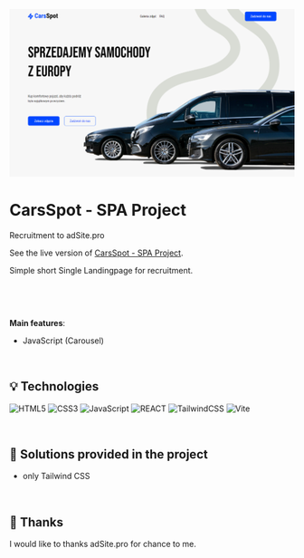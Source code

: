 ![screen my app](/public/img/screen_project.png)

# CarsSpot - SPA Project

Recruitment to adSite.pro

See the live version of [CarsSpot - SPA Project](https://artur-it.github.io/recruitment_adSite.pro/).

Simple short Single Landingpage for recruitment.

&nbsp;

&nbsp;

**Main features**:

- JavaScript (Carousel)

&nbsp;

## 💡 Technologies

![HTML5](https://img.shields.io/badge/html5-%23E34F26.svg?style=for-the-badge&logo=html5&logoColor=white)
![CSS3](https://img.shields.io/badge/css3-%231572B6.svg?style=for-the-badge&logo=css3&logoColor=white)
![JavaScript](https://img.shields.io/badge/javascript-%23323330.svg?style=for-the-badge&logo=javascript&logoColor=%23F7DF1E)
![REACT](https://img.shields.io/badge/react-%23323330.svg?style=for-the-badge&logo=react&logoColor=%23F7DF1E)
![TailwindCSS](https://img.shields.io/badge/tailwindcss-%2338B2AC.svg?style=for-the-badge&logo=tailwind-css&logoColor=white)
![Vite](https://img.shields.io/badge/vite-%23646CFF.svg?style=for-the-badge&logo=vite&logoColor=white)

&nbsp;

## 🤔 Solutions provided in the project

- only Tailwind CSS

&nbsp;

## 👏 Thanks

I would like to thanks adSite.pro for chance to me.
